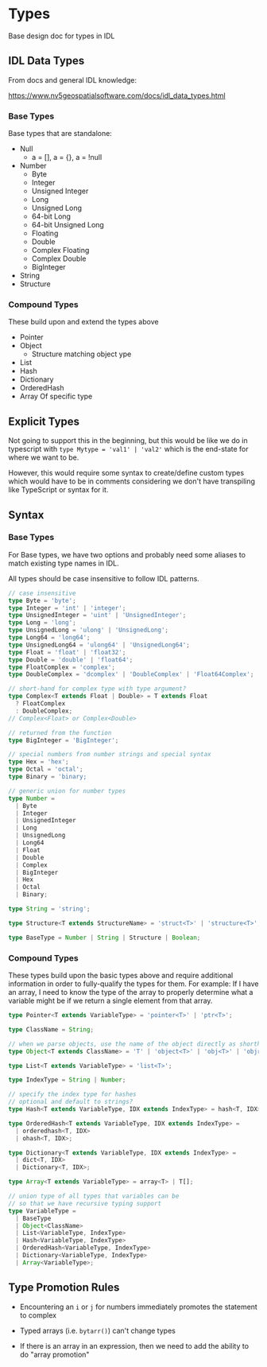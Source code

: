 # Types

Base design doc for types in IDL

## IDL Data Types

From docs and general IDL knowledge:

https://www.nv5geospatialsoftware.com/docs/idl_data_types.html

### Base Types

Base types that are standalone:

- Null
  - a = [], a = {}, a = !null
- Number
  - Byte
  - Integer
  - Unsigned Integer
  - Long
  - Unsigned Long
  - 64-bit Long
  - 64-bit Unsigned Long
  - Floating
  - Double
  - Complex Floating
  - Complex Double
  - BigInteger
- String
- Structure

### Compound Types

These build upon and extend the types above

- Pointer
- Object
  - Structure matching object ype
- List
- Hash
- Dictionary
- OrderedHash
- Array
  Of specific type

## Explicit Types

Not going to support this in the beginning, but this would be like we do in typescript with `type Mytype = 'val1' | 'val2'` which is the end-state for where we want to be.

However, this would require some syntax to create/define custom types which would have to be in comments considering we don't have transpiling like TypeScript or syntax for it.

## Syntax

### Base Types

For Base types, we have two options and probably need some aliases to match existing type names in IDL.

All types should be case insensitive to follow IDL patterns.

```typescript
// case insensitive
type Byte = 'byte';
type Integer = 'int' | 'integer';
type UnsignedInteger = 'uint' | 'UnsignedInteger';
type Long = 'long';
type UnsignedLong = 'ulong' | 'UnsignedLong';
type Long64 = 'long64';
type UnsignedLong64 = 'ulong64' | 'UnsignedLong64';
type Float = 'float' | 'float32';
type Double = 'double' | 'float64';
type FloatComplex = 'complex';
type DoubleComplex = 'dcomplex' | 'DoubleComplex' | 'Float64Complex';

// short-hand for complex type with type argument?
type Complex<T extends Float | Double> = T extends Float
  ? FloatComplex
  : DoubleComplex;
// Complex<Float> or Complex<Double>

// returned from the function
type BigInteger = 'BigInteger';

// special numbers from number strings and special syntax
type Hex = 'hex';
type Octal = 'octal';
type Binary = 'binary;

// generic union for number types
type Number =
  | Byte
  | Integer
  | UnsignedInteger
  | Long
  | UnsignedLong
  | Long64
  | Float
  | Double
  | Complex
  | BigInteger
  | Hex
  | Octal
  | Binary;

type String = 'string';

type Structure<T extends StructureName> = 'struct<T>' | 'structure<T>';

type BaseType = Number | String | Structure | Boolean;
```

### Compound Types

These types build upon the basic types above and require additional information in order to fully-qualify the types for them. For example: If I have an array, I need to know the type of the array to properly determine what a variable might be if we return a single element from that array.

```typescript
type Pointer<T extends VariableType> = 'pointer<T>' | 'ptr<T>';

type ClassName = String;

// when we parse objects, use the name of the object directly as shorthand instead of needing to explicitly define obj<name>
type Object<T extends ClassName> = 'T' | 'object<T>' | 'obj<T>' | 'objref<T>';

type List<T extends VariableType> = 'list<T>';

type IndexType = String | Number;

// specify the index type for hashes
// optional and default to strings?
type Hash<T extends VariableType, IDX extends IndexType> = hash<T, IDX>;

type OrderedHash<T extends VariableType, IDX extends IndexType> =
  | orderedhash<T, IDX>
  | ohash<T, IDX>;

type Dictionary<T extends VariableType, IDX extends IndexType> =
  | dict<T, IDX>
  | Dictionary<T, IDX>;

type Array<T extends VariableType> = array<T> | T[];

// union type of all types that variables can be
// so that we have recursive typing support
type VariableType =
  | BaseType
  | Object<ClassName>
  | List<VariableType, IndexType>
  | Hash<VariableType, IndexType>
  | OrderedHash<VariableType, IndexType>
  | Dictionary<VariableType, IndexType>
  | Array<VariableType>;
```

## Type Promotion Rules

- Encountering an `i` or `j` for numbers immediately promotes the statement to complex

- Typed arrays (i.e. `bytarr()`) can't change types

- If there is an array in an expression, then we need to add the ability to do "array promotion"
